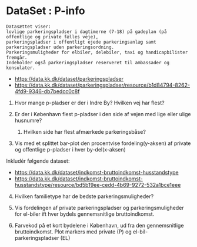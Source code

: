 # DataSet : P-info

```
Datasættet viser:  
lovlige parkeringspladser i dagtimerne (7-18) på gadeplan (på offentlige og private fælles veje),  
parkeringspladser i offentligt ejede parkeringsanlæg samt parkeringspladser uden parkeringsordning.  
Parkeringsmuligheder for elbiler, delebiler, taxi og handicapbilister fremgår.  
Indeholder også parkeringspladser reserveret til ambassader og konsulater.
```

* https://data.kk.dk/dataset/parkeringspladser
* https://data.kk.dk/dataset/parkeringspladser/resource/b1d84794-8262-4fd9-9346-db7bedcc0c8f

1. Hvor mange p-pladser er der i Indre By? Hvilken vej har flest?

2. Er der i København flest p-pladser i den side af vejen med lige eller ulige husnumre?
  
      1. Hvilken side har flest afmærkede parkeringsbåse?
  
3. Vis med et splittet bar-plot den procentvise fordeling(y-aksen) af private og offentlige p-pladser i hver by-del(x-aksen)

Inkludér følgende dataset:  

* https://data.kk.dk/dataset/indkomst-bruttoindkomst-husstandstype
* https://data.kk.dk/dataset/indkomst-bruttoindkomst-husstandstype/resource/bd5b19ee-cedd-4b69-9272-532a1bce1eee

4. Hvilken familietype har de bedste parkeringsmuligheder?

5. Vis fordelingen af private parkeringspladser og parkeringsmuligheder for el-biler ift hver bydels gennemsnitlige bruttoindkomst.

6. Farvekod på et kort bydelene i København, ud fra den gennemsnitlige bruttoindkomst. Plot markers med private (P) og el-bil-parkeringspladser (EL) 
